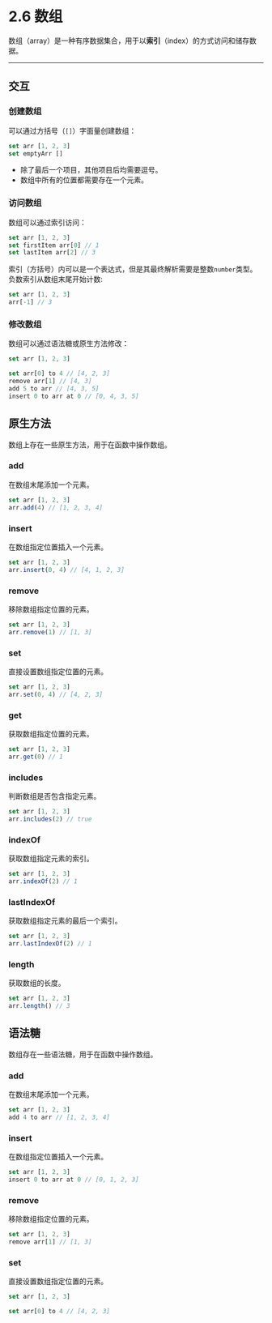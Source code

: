 # 2.6 数组

数组（array）是一种有序数据集合，用于以**索引**（index）的方式访问和储存数据。

---

## 交互

### 创建数组

可以通过方括号（`[]`）字面量创建数组：  
```javascript
set arr [1, 2, 3]
set emptyArr []
```

- 除了最后一个项目，其他项目后均需要逗号。
- 数组中所有的位置都需要存在一个元素。

### 访问数组

数组可以通过索引访问：  
```javascript
set arr [1, 2, 3]
set firstItem arr[0] // 1
set lastItem arr[2] // 3
```

索引（方括号）内可以是一个表达式，但是其最终解析需要是整数`number`类型。负数索引从数组末尾开始计数:  
```javascript
set arr [1, 2, 3]
arr[-1] // 3
```

### 修改数组

数组可以通过语法糖或原生方法修改：  
```javascript
set arr [1, 2, 3]

set arr[0] to 4 // [4, 2, 3]
remove arr[1] // [4, 3]
add 5 to arr // [4, 3, 5]
insert 0 to arr at 0 // [0, 4, 3, 5]
```

## 原生方法

数组上存在一些原生方法，用于在函数中操作数组。

### add

在数组末尾添加一个元素。

```javascript
set arr [1, 2, 3]
arr.add(4) // [1, 2, 3, 4]
```

### insert

在数组指定位置插入一个元素。

```javascript
set arr [1, 2, 3]
arr.insert(0, 4) // [4, 1, 2, 3]
```

### remove

移除数组指定位置的元素。

```javascript
set arr [1, 2, 3]
arr.remove(1) // [1, 3]
```

### set

直接设置数组指定位置的元素。

```javascript
set arr [1, 2, 3]
arr.set(0, 4) // [4, 2, 3]
```

### get

获取数组指定位置的元素。

```javascript
set arr [1, 2, 3]
arr.get(0) // 1
```

### includes

判断数组是否包含指定元素。

```javascript
set arr [1, 2, 3]
arr.includes(2) // true
```

### indexOf

获取数组指定元素的索引。

```javascript
set arr [1, 2, 3]
arr.indexOf(2) // 1
```

### lastIndexOf

获取数组指定元素的最后一个索引。

```javascript
set arr [1, 2, 3]
arr.lastIndexOf(2) // 1
```

### length

获取数组的长度。

```javascript
set arr [1, 2, 3]
arr.length() // 3
```

## 语法糖

数组存在一些语法糖，用于在函数中操作数组。

### add

在数组末尾添加一个元素。

```javascript
set arr [1, 2, 3]
add 4 to arr // [1, 2, 3, 4]
```

### insert

在数组指定位置插入一个元素。

```javascript
set arr [1, 2, 3]
insert 0 to arr at 0 // [0, 1, 2, 3]
```

### remove

移除数组指定位置的元素。

```javascript
set arr [1, 2, 3]
remove arr[1] // [1, 3]
```

### set

直接设置数组指定位置的元素。

```javascript
set arr [1, 2, 3]

set arr[0] to 4 // [4, 2, 3]
```

